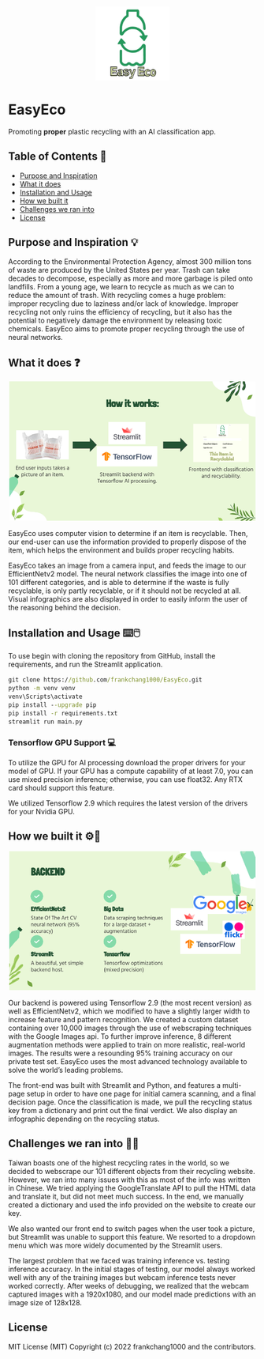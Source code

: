 <p align="center">
  <img src="https://github.com/frankchang1000/EasyEco/blob/main/docs/EasyEco-1 (1).jpg", width="150"/>
</p>

# EasyEco

Promoting **proper** plastic recycling with an AI classification app.

## Table of Contents 📑

* [Purpose and Inspiration](#purpose-and-inspiration)
* [What it does](#what-it-does)
* [Installation and Usage](#installation-and-usage)
* [How we built it](#how-we-built-it)
* [Challenges we ran into](#challenges-we-ran-into)
* [License](#license)

## Purpose and Inspiration 💡

According to the Environmental Protection Agency, almost 300 million tons of waste are produced by the United States per year. Trash can take decades to decompose, especially as more and more garbage is piled onto landfills. From a young age, we learn to recycle as much as we can to reduce the amount of trash. With recycling comes a huge problem: improper recycling due to laziness and/or lack of knowledge. Improper recycling not only ruins the efficiency of  recycling, but it also has the potential to negatively damage the environment by releasing toxic chemicals. EasyEco aims to promote proper recycling through the use of neural networks.

## What it does ❓

<p align="center">
  <img src="https://github.com/frankchang1000/EasyEco/blob/main/docs/slides/howitworks.png", width="500"/>
</p>

EasyEco uses computer vision to determine if an item is recyclable. Then, our end-user can use the information provided to properly dispose of the item, which helps the environment and builds proper recycling habits. 

EasyEco takes an image from a camera input, and feeds the image to our EfficientNetv2 model. The neural network classifies the image into one of 101 different categories, and is able to determine if the waste is fully recyclable, is only partly recyclable, or if it should not be recycled at all. Visual infographics are also displayed in order to easily inform the user of the reasoning behind the decision.

## Installation and Usage ⌨️🖱️

To use begin with cloning the repository from GitHub, install the requirements, and run the Streamlit application.

```cmd
git clone https://github.com/frankchang1000/EasyEco.git
python -m venv venv 
venv\Scripts\activate
pip install --upgrade pip
pip install -r requirements.txt
streamlit run main.py
```

### Tensorflow GPU Support 💻

To utilize the GPU for AI processing download the proper drivers for your model of GPU. If your GPU has a compute capability of at least 7.0, you can use mixed precision inference; otherwise, you can use float32. Any RTX card should support this feature.

We utilized Tensorflow 2.9 which requires the latest version of the drivers for your Nvidia GPU.

## How we built it ⚙️🔧

<p align="center">
  <img src="https://github.com/frankchang1000/EasyEco/blob/main/docs/slides/backend.png", width="500"/>
</p>

Our backend is powered using Tensorflow 2.9 (the most recent version) as well as EfficientNetv2, which we modified to have a slightly larger width to increase feature and pattern recognition. We created a custom dataset containing over 10,000 images through the use of webscraping techniques with the Google Images api. To further improve inference, 8 different augmentation methods were applied to train on more realistic, real-world images. The results were a resounding 95% training accuracy on our private test set. EasyEco uses the most advanced technology available to solve the world’s leading problems.

The front-end was built with Streamlit and Python, and features a multi-page setup in order to have one page for initial camera scanning, and a final decision page. Once the classification is made, we pull the recycling status key from a dictionary and print out the final verdict. We also display an infographic depending on the recycling status. 

## Challenges we ran into 👷‍♂️

Taiwan boasts one of the highest recycling rates in the world, so we decided to webscrape our 101 different objects from their recycling website. However, we ran into many issues with this as most of the info was written in Chinese. We tried applying the GoogleTranslate API to pull the HTML data and translate it, but did not meet much success. In the end, we manually created a dictionary and used the info provided on the website to create our key. 

We also wanted our front end to switch pages when the user took a picture, but Streamlit was unable to support this feature. We resorted to a dropdown menu which was more widely documented by the Streamlit users.

The largest problem that we faced was training inference vs. testing inference accuracy. In the initial stages of testing, our model always worked well with any of the training images but webcam inference tests never worked correctly. After weeks of debugging, we realized that the webcam captured images with a 1920x1080, and our model made predictions with an image size of 128x128. 

## License

MIT License (MIT) Copyright (c) 2022 frankchang1000 and the contributors.
